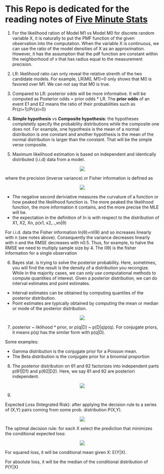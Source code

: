 # This Repo is dedicated for the reading notes of [Five Minute Stats](https://stephens999.github.io/fiveMinuteStats/)


1. For the likelihood ration of Model M1 vs Model M0 for discrete random variable X, it is naturally to put the PMF function of the given observation into the computation. When the variable X is continuous, we can use the ratio of the model densities of X as an approximation. However, it has the assumption that the pdf function are constant within the neighborhood of x that has radius equal to the measurement precision. 

2. LR: likelihood ratio can only reveal the relative strenth of the two candidate models. For example, LR(M0, M1)=0 only shows that M0 is favored over M1. We can not say that M0 is true.

3. Compared to LR: posterior odds will be more informative. It will be computed as Posterior odds = prior odds * LR. The **prior odds** of an event E1 and E2 means the ratio of their probabilities such as Pr(zi=1)/Pr(zi=0)

4. **Simple hypothesis** vs **Composite hypothesis**:  the hypotheses completetly specify the probability distributions while the composite one does not. For example, one hypothesis is the mean of a normal distribution is one constant and another hypothesis is the mean of the normal distribution is larger than the constant. That will be the simple verse composite.

5. Maximum likelihood estimation is based on independent and identically distributed (i.i.d) data from a model.
<p align="center">
<img src="https://render.githubusercontent.com/render/math?math=\theta \sim N(\theta_0, I_n(\theta_0)^{-1}">
 </p>
where the precision (inverse variance) or Fisher information is defined as 
<p align="center">
<img src="https://render.githubusercontent.com/render/math?math=I_n(\theta_0)=E_{\theta_0}[-\frac{d^2}{d\theta^2}l(\theta,X_1,..,X_n)]">
  </p>

* The negative second deriviative measures the curvature of a function or how peaked the likelihood function is. The more peaked the likelihood function, the more information it contains, and the more precise the MLE will be. 
* the expectation in the definition of In is with respect to the distribution of X1, X2, Xn, p(x1, x2,..,xn|θ)

For i.i.d. data the Fisher information In(θ)=nI(θ) and so increases linearly with n (see notes above). Consequently the variance decreases linearly with n and the RMSE decreases with n0.5. Thus, for example, to halve the RMSE we need to multiply sample size by 4. The I(θ) is the fisher information for a single observation

6. Bayes stat. is trying to solve the posterior probability.  Here, sometimes, you will find the result is the density of a distribution you recongize. While in the majority cases, we can only use computational methods to compute quantities of interest. Given a posterior distribution,  we can do interval estimates and point estimates. 

* Interval estimates can be obtained by computing quantiles of the posterior distribution.
* Point estimates are typically obtained by computing the mean or median or mode of the posterior distribution. 

<p align="center">
<img src="https://render.githubusercontent.com/render/math?math=\int\theta{p(\theta|x)}d\theta">
  </p>

7. posterior ~ liklihood * prior, or p(q|D) ~ p(D|q)p(q).  For conjugate priors, it means p(q) has the similar form with p(q|D). 

Some examples: 
* Gamma distribution is the conjugate prior for a Poisson mean.
* The Beta distribution is the conjugate prior for a binomial proportion

8. The posterior distribution on θ1 and θ2 factorizes into independent parts p(θ1|D1) and p(θ2|D2). Here, we say θ1 and θ2 are posteriori independent. 

<p align="center">
<img src="https://render.githubusercontent.com/render/math?math=p(\theta_1,\theta_2|D_1, D_2) \sim  p(D_1|\theta_1)p(\theta_1)p(D_2|\theta_2)p(\theta_2)">
  </p>

9.

Expected Loss (Integrated Risk): after applying the decision rule to a series of (X,Y) pairs coming from some prob. distribution P(X,Y).

<p align="center">
<img src="https://render.githubusercontent.com/render/math?math={\int}{\int}L(\tilde{Y}(X), Y)p(X,Y)dXdY">
  </p>

The optimal decision rule: for each X select the prediction that minimizes the conditional expected loss:

<p align="center">
<img src="https://render.githubusercontent.com/render/math?math=argmin_a{\int}L(a, Y)p(Y|X)dY">
  </p>
  
For squared loss, it will be conditional mean given X: E(Y|X).

For absolute loss, it will be the median of the conditional distribution of P(Y|X)

